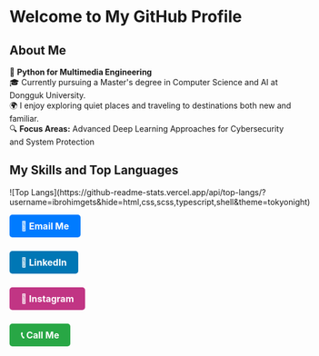 # Welcome to My GitHub Profile

## About Me

🐍 **Python for Multimedia Engineering**  
🎓 Currently pursuing a Master's degree in Computer Science and AI at Dongguk University.  
🌍 I enjoy exploring quiet places and traveling to destinations both new and familiar.  
🔍 **Focus Areas:** Advanced Deep Learning Approaches for Cybersecurity and System Protection

## My Skills and Top Languages

<div style="display: flex; align-items: flex-start; justify-content: space-between;">

  <!-- Top Languages Graph -->
  <div style="flex: 1; margin-right: 20px;">
    ![Top Langs](https://github-readme-stats.vercel.app/api/top-langs/?username=ibrohimgets&hide=html,css,scss,typescript,shell&theme=tokyonight)
  </div>

  <!-- Project Image -->
  <div style="flex: 1;">
    <img src="https://github.com/ibrohimgets/Matplotlib-in-Python/blob/master/heart_disease_analysis.png" alt="Project Image" style="width: 100%; max-width: 300px; height: auto;">
  </div>

</div>

  <!-- Email Button -->
  <a href="mailto:ibrohimuminov@gmail.com" style="
    display: inline-block;
    padding: 10px 20px;
    font-size: 16px;
    color: #ffffff;
    background-color: #007bff; /* Bootstrap primary color */
    border-radius: 5px;
    text-decoration: none;
    text-align: center;
    margin-bottom: 10px;
    font-weight: bold;
  ">📧 Email Me</a>

  <!-- LinkedIn Button -->
  <a href="[https://www.linkedin.com/in/yourprofile](https://www.linkedin.com/in/ibrohim-muminov-775650259/)" style="
    display: inline-block;
    padding: 10px 20px;
    font-size: 16px;
    color: #ffffff;
    background-color: #0077b5; /* LinkedIn color */
    border-radius: 5px;
    text-decoration: none;
    text-align: center;
    margin-bottom: 10px;
    font-weight: bold;
  ">🔗 LinkedIn</a>



  <!-- Instagram Button -->
  <a href="https://www.instagram.com/iibrohimm/" style="
    display: inline-block;
    padding: 10px 20px;
    font-size: 16px;
    color: #ffffff;
    background-color: #c13584; /* Instagram color */
    border-radius: 5px;
    text-decoration: none;
    text-align: center;
    margin-bottom: 10px;
    font-weight: bold;
  ">📸 Instagram</a>

  <!-- Phone Button -->
  <a href="tel:+821074860095" style="
    display: inline-block;
    padding: 10px 20px;
    font-size: 16px;
    color: #ffffff;
    background-color: #28a745; /* Phone color */
    border-radius: 5px;
    text-decoration: none;
    text-align: center;
    margin-bottom: 10px;
    font-weight: bold;
  ">📞 Call Me</a>

</div>
